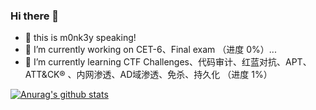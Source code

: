 ### Hi there 👋

<!--
**Ifonly-go2019/ifonly-go2019** is a ✨ _special_ ✨ repository because its `README.md` (this file) appears on your GitHub profile.

Here are some ideas to get you started:
-->
- 🐒 this is m0nk3y speaking!
- 🔭 I’m currently working on CET-6、Final exam （进度  0%）...
- 🌱 I’m currently learning CTF Challenges、代码审计、红蓝对抗、APT、ATT&CK® 、内网渗透、AD域渗透、免杀、持久化 （进度 1%）





[![Anurag's github stats](https://github-readme-stats.vercel.app/api?username=ifonly-go2019&show_icons=true&theme=onedark)](https://github.com/anuraghazra/github-readme-stats)
